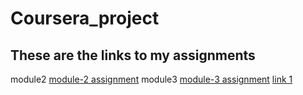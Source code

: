 # Coursera_project
## These are the links to my assignments
module2 
<a href="module2-solution/index.html">module-2 assignment</a>
module3 
<a href="module3-solution/index.html">module-3 assignment</a>
<a href="https://srikartv.github.io/coursera_project/module2-solution/index.html">link 1</a>
